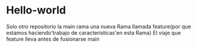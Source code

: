 # Hello-world
Solo otro repositorio
la main rama 
una nueva Rama llamada feature(por que estamos haciendo'trabajo de caracteristicas'en esta Rama) 
El viaje que feature lleva antes de fusionarse main 

